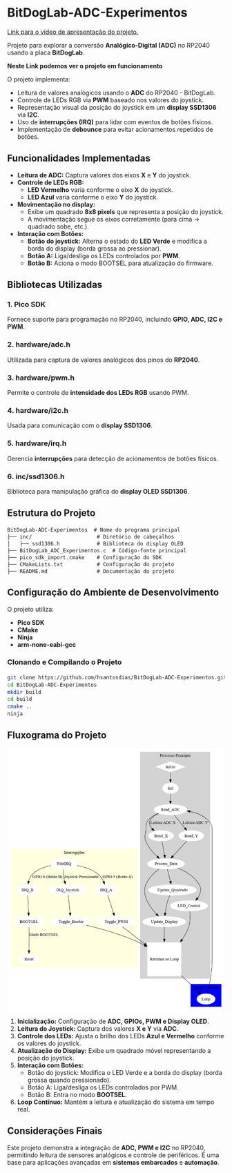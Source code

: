 # BitDogLab-ADC-Experimentos

[Link para o video de apresentação do projeto.](https://drive.google.com/file/d/1WBawv-KhjwhOnKyXO1IF0o0h2c22cvXm/view?usp=sharing "Link para o video de apresentação do projeto.")

Projeto para explorar a conversão **Analógico-Digital (ADC)** no RP2040 usando a placa **BitDogLab**.

**Neste Link podemos ver o projeto em funcionamento**

O projeto implementa:

* Leitura de valores analógicos usando o **ADC** do RP2040 - BitDogLab.
* Controle de LEDs RGB via **PWM** baseado nos valores do joystick.
* Representação visual da posição do joystick em um **display SSD1306** via **I2C**.
* Uso de **interrupções (IRQ)** para lidar com eventos de botões físicos.
* Implementação de **debounce** para evitar acionamentos repetidos de botões.

## Funcionalidades Implementadas

- **Leitura de ADC:** Captura valores dos eixos **X** e **Y** do joystick.
- **Controle de LEDs RGB:**
  - **LED Vermelho** varia conforme o eixo **X** do joystick.
  - **LED Azul** varia conforme o eixo **Y** do joystick.
- **Movimentação no display:**
  - Exibe um quadrado **8x8 pixels** que representa a posição do joystick.
  - A movimentação segue os eixos corretamente (para cima → quadrado sobe, etc.).
- **Interação com Botões:**
  - **Botão do joystick:** Alterna o estado do **LED Verde** e modifica a borda do display (borda grossa ao pressionar).
  - **Botão A:** Liga/desliga os LEDs controlados por **PWM**.
  - **Botão B:** Aciona o modo BOOTSEL para atualização do firmware.

## Bibliotecas Utilizadas

### **1. Pico SDK**

Fornece suporte para programação no RP2040, incluindo **GPIO, ADC, I2C e PWM**.

### **2. hardware/adc.h**

Utilizada para captura de valores analógicos dos pinos do **RP2040**.

### **3. hardware/pwm.h**

Permite o controle de **intensidade dos LEDs RGB** usando PWM.

### **4. hardware/i2c.h**

Usada para comunicação com o **display SSD1306**.

### **5. hardware/irq.h**

Gerencia **interrupções** para detecção de acionamentos de botões físicos.

### **6. inc/ssd1306.h**

Biblioteca para manipulação gráfica do **display OLED SSD1306**.

## Estrutura do Projeto

```plaintext
BitDogLab-ADC-Experimentos  # Nome do programa principal
├── inc/                     # Diretório de cabeçalhos
│   ├── ssd1306.h            # Biblioteca do display OLED
├── BitDogLab_ADC_Experimentos.c  # Código-fonte principal
├── pico_sdk_import.cmake    # Configuração do SDK
├── CMakeLists.txt           # Configuração do projeto
├── README.md                # Documentação do projeto
```

## Configuração do Ambiente de Desenvolvimento

O projeto utiliza:

- **Pico SDK**
- **CMake**
- **Ninja**
- **arm-none-eabi-gcc**

### Clonando e Compilando o Projeto

```bash
git clone https://github.com/hsantosdias/BitDogLab-ADC-Experimentos.git
cd BitDogLab-ADC-Experimentos
mkdir build
cd build
cmake ..
ninja
```

## Fluxograma do Projeto

[![Fluxograma do projeto](imgs/fluxograma.png "Fluxograma do projeto")](https://github.com/hsantosdias/BitDogLab-ADC-Experimentos/blob/main/imgs/fluxograma.png?raw=true "Fluxograma do projeto")

1. **Inicialização:** Configuração de **ADC, GPIOs, PWM e Display OLED**.
2. **Leitura do Joystick:** Captura dos valores **X e Y** via **ADC**.
3. **Controle dos LEDs:** Ajusta o brilho dos LEDs **Azul e Vermelho** conforme os valores do joystick.
4. **Atualização do Display:** Exibe um quadrado móvel representando a posição do joystick.
5. **Interação com Botões:**
   - Botão do joystick: Modifica o LED Verde e a borda do display (borda grossa quando pressionado).
   - Botão A: Liga/desliga os LEDs controlados por PWM.
   - Botão B: Entra no modo **BOOTSEL**.
6. **Loop Contínuo:** Mantém a leitura e atualização do sistema em tempo real.

## Considerações Finais

Este projeto demonstra a integração de **ADC, PWM e I2C** no RP2040, permitindo leitura de sensores analógicos e controle de periféricos. É uma base para aplicações avançadas em **sistemas embarcados** e **automação**.
